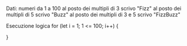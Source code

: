 Dati:
numeri da 1 a 100
al posto dei multipli di 3 scrivo "Fizz"
al posto dei multipli di 5 scrivo "Buzz"
al posto dei multipli di 3 e 5 scrivo "FizzBuzz"

Esecuzione logica
for (let i = 1; 1 <= 100; i++) {

}